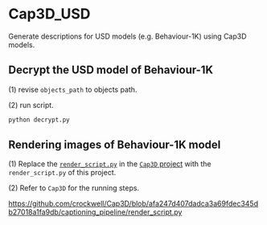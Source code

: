 # Cap3D_USD
Generate descriptions for USD models (e.g. Behaviour-1K) using Cap3D models.

## Decrypt the USD model of Behaviour-1K

(1) revise `objects_path` to objects path.

(2) run script.
```python
python decrypt.py
```



## Rendering images of Behaviour-1K model
(1) Replace the [`render_script.py`](https://github.com/crockwell/Cap3D/blob/afa247d407dadca3a69fdec345db27018a1fa9db/captioning_pipeline/render_script.py) in the [`Cap3D` project](https://github.com/crockwell/Cap3D) with the `render_script.py` of this project.

(2) Refer to `Cap3D` for the running steps.

https://github.com/crockwell/Cap3D/blob/afa247d407dadca3a69fdec345db27018a1fa9db/captioning_pipeline/render_script.py
